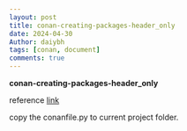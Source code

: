 ```yaml
---
layout: post
title: conan-creating-packages-header_only
date: 2024-04-30
Author: daiybh
tags: [conan, document]
comments: true
---
```


**conan-creating-packages-header_only**

reference [link](https://docs.conan.io/2/tutorial/creating_packages/other_types_of_packages/header_only_packages.html)

copy the conanfile.py to current project folder.

